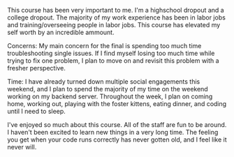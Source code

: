 This course has been very important to me. I'm a highschool dropout and a college dropout. The majority of my work experience has been in labor jobs and training/overseeing people in labor jobs. This course has elevated my self worth by an incredible ammount.

Concerns: My main concern for the final is spending too much time troubleshooting single issues. If I find myself losing too much time while trying to fix one problem, I plan to move on and revisit this problem with a fresher perspective.

Time: I have already turned down multiple social engagements this weekend, and I plan to spend the majority of my time on the weekend working on my backend server. Throughout the week, I plan on coming home, working out, playing with the foster kittens, eating dinner, and coding until I need to sleep.

I've enjoyed so much about this course. All of the staff are fun to be around. I haven't been excited to learn new things in a very long time. The feeling you get when your code runs correctly has never gotten old, and I feel like it never will.